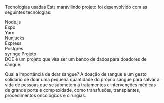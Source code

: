 Tecnologias usadas
Este maravilindo projeto foi desenvolvido com as seguintes tecnologias:

Node.js<br>
Expo<br>
Yarn<br>
Nunjucks<br>
Express<br>
Postgres<br>
syringe Projeto<br>
DOE é um projeto que visa ser um banco de dados para doadores de sangue.

Qual a importância de doar sangue?
A doação de sangue é um gesto solidário de doar uma pequena quantidade do próprio sangue para salvar a vida de pessoas que se submetem a tratamentos e intervenções médicas de grande porte e complexidade, como transfusões, transplantes, procedimentos oncológicos e cirurgias.
